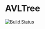 # AVLTree
[![Build Status](https://travis-ci.org/kit10000000/AVLTree.svg?branch=master)](https://travis-ci.org/kit10000000/AVLTree)
